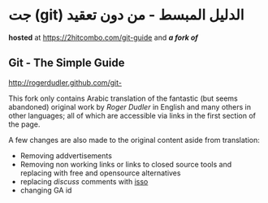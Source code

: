 # جت (git) الدليل المبسط - من دون تعقيد
**hosted** at https://2hitcombo.com/git-guide and ***a fork of*** 
## Git - The Simple Guide
http://rogerdudler.github.com/git-

This fork only contains Arabic translation of the fantastic (but seems abandoned) original work by _Roger Dudler_ in English and many others in other languages; all of which are accessible via links in the first section of the page.

A few changes are also made to the original content aside from translation:
* Removing addvertisements
* Removing non working links or links to closed source tools and replacing with free and opensource alternatives
* replacing _discuss_ comments with [isso](https://posativ.org/isso/)
* changing GA id
